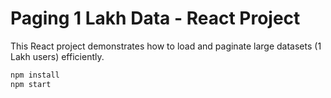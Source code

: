 # Paging 1 Lakh Data - React Project

This React project demonstrates how to load and paginate large datasets (1 Lakh users) efficiently.

```bash
npm install
npm start


